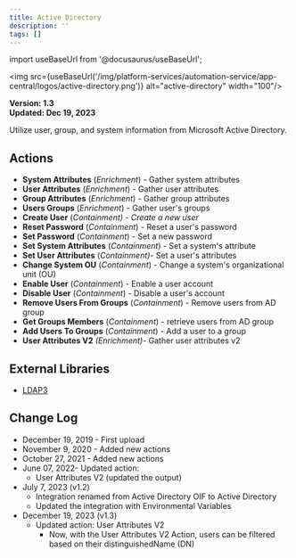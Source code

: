 ```yaml
---
title: Active Directory
description: ''
tags: []
---
```

import useBaseUrl from '@docusaurus/useBaseUrl';

<img src={useBaseUrl('/img/platform-services/automation-service/app-central/logos/active-directory.png')} alt="active-directory" width="100"/>

**Version: 1.3  
Updated: Dec 19, 2023**

Utilize user, group, and system information from Microsoft Active Directory.

## Actions

* **System Attributes** (*Enrichment*) - Gather system attributes
* **User Attributes** (*Enrichment*) - Gather user attributes
* **Group Attributes** (*Enrichment*) - Gather group attributes
* **Users Groups** (*Enrichment*) - Gather user's groups
* **Create User** (*Containment) - Create a new user*
* **Reset Password** (*Containment*) - Reset a user's password
* **Set Password** (*Containment*) - Set a new password
* **Set System Attributes** (*Containment*) - Set a system's attribute
* **Set User Attributes** (*Containment)*- Set a user's attributes
* **Change System OU** (*Containment*) - Change a system's organizational unit (OU)
* **Enable User** (*Containment*) - Enable a user account
* **Disable User** (*Containment*) - Disable a user's account
* **Remove Users From Groups** (*Containment*) - Remove users from AD group
* **Get Groups Members** (*Containment*) - retrieve users from AD group
* **Add Users To Groups** (*Containment*) - Add a user to a group
* **User Attributes V2** *(Enrichment)*- Gather user attributes v2

## External Libraries

* [LDAP3](https://github.com/cannatag/ldap3/blob/master/LICENSE.txt)

## Change Log

* December 19, 2019 - First upload
* November 9, 2020 - Added new actions
* October 27, 2021 - Added new actions
* June 07, 2022- Updated action:
	+ User Attributes V2 (updated the output)
* July 7, 2023 (v1.2)
	+ Integration renamed from Active Directory OIF to Active Directory
	+ Updated the integration with Environmental Variables
* December 19, 2023 (v1.3)
	+ Updated action: User Attributes V2
		- Now, with the User Attributes V2 Action, users can be filtered based on their distinguishedName (DN)
